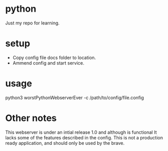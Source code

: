 # python
Just my repo for learning.

# setup
* Copy config file docs folder to location.
* Ammend config and start service.

# usage
python3 worstPythonWebserverEver -c /path/to/config/file.config

# Other notes
This webserver is under an intial release 1.0 and although is functional
It lacks some of the features described in the config. This is not a 
production ready application, and should only be used by the brave. 
